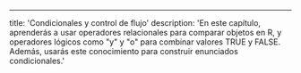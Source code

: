 ---
title: 'Condicionales y control de flujo'
description: 'En este capítulo, aprenderás a usar operadores relacionales para comparar objetos en R, y operadores lógicos como "y" y "o" para combinar valores TRUE y FALSE. Además, usarás este conocimiento para construir enunciados condicionales.'

